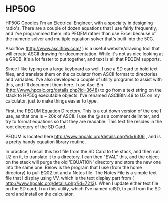 # HP50G
HP50G Goodies
I'm an Electrical Engineer, with a specialty in designing radio's.
There are a couple of dozen equations that I use fairly frequently, and
I've programmed them into PEQEM rather than use Excel because of the
numeric solver and multiple equation solver that's built into the 50G.

Asciiflow (http://www.asciiflow.com/ ) is a useful website/drawing tool
that will create ASCII drawing for documentation. While it's not as nice
looking at a GROB, it's a lot faster to put together, and text is all
that PEQEM supports.

Since I like typing on a large keyboard as well, I use a SD card to hold
text files, and translate them on the calculator from ASCII format to
directories and variables. I've also developed a couple of utility
programs to assist with this, and I'll document them here. I use
AsciiBin (http://www.hpcalc.org/details.php?id=3648) to go from a text
string on the stack to HP50g executable objects. I've renamed
ASCIIBIN.49 to UZ on my calculator, just to make things easier to type.

First, the PEQUM Equation Directory. This is a cut down version of the
one I use, as that one is ~ 20k of ASCII. I use the @ as a comment
delimiter, and try to format equations so that they are readable. This
text file resides in the root directory of the SD Card.

PEQUM is located here http://www.hpcalc.org/details.php?id=6306 , and is
a pretty handy equation library routine.

In practice, I recall this text file from the SD Card to the stack, and
then run UZ on it, to translate it to a directory. I can then "EVAL"
this, and the object on the stack will purge the old 'EQUATION'
directory and store the new one into the same one. Below is the program
that I use (from the home directory) to pull EQ02.txt and a Notes file.
The Notes File is a simple text file that I display using VV, which is
the text display part from ( http://www.hpcalc.org/details.php?id=7213).
When I update either text file on the SD card, I run this utility, which
I've named rclSD, to pull from the SD card and install on the
calculator.
